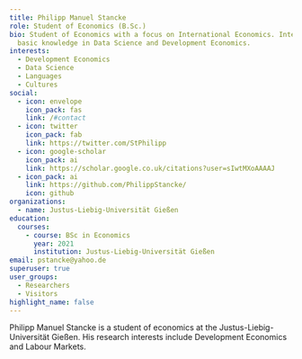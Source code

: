 ```yaml
---
title: Philipp Manuel Stancke
role: Student of Economics (B.Sc.)
bio: Student of Economics with a focus on International Economics. Interest and
  basic knowledge in Data Science and Development Economics.
interests:
  - Development Economics
  - Data Science
  - Languages
  - Cultures
social:
  - icon: envelope
    icon_pack: fas
    link: /#contact
  - icon: twitter
    icon_pack: fab
    link: https://twitter.com/StPhilipp
  - icon: google-scholar
    icon_pack: ai
    link: https://scholar.google.co.uk/citations?user=sIwtMXoAAAAJ
  - icon_pack: ai
    link: https://github.com/PhilippStancke/
    icon: github
organizations:
  - name: Justus-Liebig-Universität Gießen
education:
  courses:
    - course: BSc in Economics
      year: 2021
      institution: Justus-Liebig-Universität Gießen
email: pstancke@yahoo.de
superuser: true
user_groups:
  - Researchers
  - Visitors
highlight_name: false
---
```

Philipp Manuel Stancke is a student of economics at the Justus-Liebig-Universität Gießen. His research interests include Development Economics and Labour Markets.